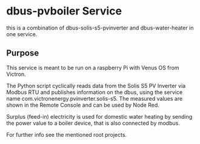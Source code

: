 # dbus-pvboiler Service

this is a combination of dbus-solis-s5-pvinverter and dbus-water-heater in one service. 

## Purpose

This service is meant to be run on a raspberry Pi with Venus OS from Victron.

The Python script cyclically reads data from the Solis S5 PV Inverter via Modbus RTU and publishes information on the dbus, using the service name com.victronenergy.pvinverter.solis-s5. The measured values are shown in the Remote Console and can be used by Node Red.

Surplus (feed-in) electricity is used for domestic water heating by sending the power value to a boiler device, that is also connected by modbus.


For further info see the mentioned root projects.

